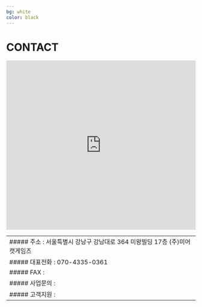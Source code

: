 ```yaml
---
bg: white
color: black
---
```


# CONTACT

<iframe src="https://www.google.com/maps/embed?pb=!1m18!1m12!1m3!1d1582.7612505906102!2d127.02859328696883!3d37.495592997464044!2m3!1f0!2f0!3f0!3m2!1i1024!2i768!4f13.1!3m3!1m2!1s0x0%3A0x0!2zMzfCsDI5JzQ0LjEiTiAxMjfCsDAxJzQ1LjciRQ!5e0!3m2!1sko!2skr!4v1533521760110" align=center width="100%" height="450" frameborder="0" style="border:0" allowfullscreen></iframe>

<table align=center width="100%" frameborder="0">
  <tr>
     <td>
##### 주소 : 서울특별시 강남구 강남대로 364 미왕빌딩 17층 (주)미어캣게임즈
    </td>
    <tr>
      <td>
##### 대표전화 : 070-4335-0361
      </td>
      <tr>
        <td>
##### FAX : 
        </td>
  </tr>
  <tr>
    <td>##### 사업문의 : <contact@meerkatgames.co.kr>
    </td>
  </tr>
  <tr>
    <td>##### 고객지원 : <support@meerkatgames.co.kr>
    </td>
  </tr>
</table>
